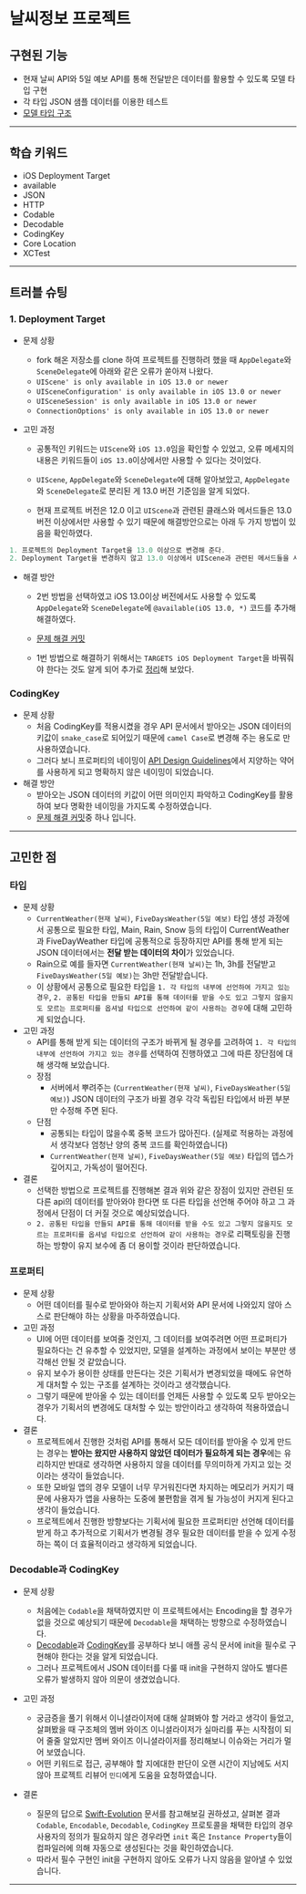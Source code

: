 # 날씨정보 프로젝트
## 구현된 기능
- 현재 날씨 API와 5일 예보 API를 통해 전달받은 데이터를 활용할 수 있도록 모델 타입 구현
- 각 타입 JSON 샘플 데이터를 이용한 테스트
- [모델 타입 구조](https://github.com/zziro95/ios-weather-forecast/blob/1-zziro/images/ModelUML.png)
   
---
## 학습 키워드
- iOS Deployment Target
- available
- JSON
- HTTP
- Codable
- Decodable
- CodingKey
- Core Location
- XCTest
   
---
## 트러블 슈팅
### 1. Deployment Target
- 문제 상황   
    - fork 해온 저장소를 clone 하여 프로젝트를 진행하려 했을 때 `AppDelegate`와 `SceneDelegate`에 아래와 같은 오류가 쏟아져 나왔다.   
    - `UIScene' is only available in iOS 13.0 or newer`
    - `UISceneConfiguration' is only available in iOS 13.0 or newer`
    - `UISceneSession' is only available in iOS 13.0 or newer`
    - `ConnectionOptions' is only available in iOS 13.0 or newer`
    
- 고민 과정   
    - 공통적인 키워드는 `UIScene`와 `iOS 13.0`임을 확인할 수 있었고,  오류 메세지의 내용은 키워드들이 `iOS 13.0`이상에서만 사용할 수 있다는 것이었다.   
    - `UIScene`, `AppDelegate`와 `SceneDelegate`에 대해 알아보았고, `AppDelegate`와 `SceneDelegate`로 분리된 게 13.0 버전 기준임을 알게 되었다.   
   
    - 현재 프로젝트 버전은 12.0 이고 `UIScene`과 관련된 클래스와 메서드들은 13.0 버전 이상에서만 사용할 수 있기 때문에 해결방안으로는 아래 두 가지 방법이 있음을 확인하였다.   
   
```swift
1. 프로젝트의 Deployment Target을 13.0 이상으로 변경해 준다.
2. Deployment Target을 변경하지 않고 13.0 이상에서 UIScene과 관련된 메서드들을 사용할 수 있도록 `@available(iOS 13.0, *)` 어노테이션을 붙여준다.
```
   
- 해결 방안   
    - 2번 방법을 선택하였고 iOS 13.0이상 버전에서도 사용할 수 있도록 `AppDelegate`와 `SceneDelegate`에 `@available(iOS 13.0, *)` 코드를 추가해 해결하였다.   
    - [문제 해결 커밋](https://github.com/zziro95/ios-weather-forecast/commit/98c9aac2c2a74ae7c3c82913abd878418ac720ff)   
   
    - 1번 방법으로 해결하기 위해서는 `TARGETS iOS Deployment Target`을 바꿔줘야 한다는 것도 알게 되어 추가로 [정리](https://github.com/zziro95/zzipository/blob/main/iOS/iOS%20Deployment%20Target.md)해 보았다.   
   
### CodingKey
- 문제 상황
    - 처음 CodingKey를 적용시켰을 경우 API 문서에서 받아오는 JSON 데이터의 키값이 `snake_case`로 되어있기 때문에 `camel Case`로 변경해 주는 용도로 만 사용하였습니다.
    - 그러다 보니 프로퍼티의 네이밍이 [API Design Guidelines](https://swift.org/documentation/api-design-guidelines/)에서 지양하는 약어를 사용하게 되고 명확하지 않은 네이밍이 되었습니다.
- 해결 방안
    - 받아오는 JSON 데이터의 키값이 어떤 의미인지 파악하고 CodingKey를 활용하여 보다 명확한 네이밍을 가지도록 수정하였습니다.
    - [문제 해결 커밋](https://github.com/lina0322/ios-weather-forecast/commit/3f25e66e77f17fcadef7fab6d03ad8a0d2e65bbf)중 하나 입니다.
 
 ---
## 고민한 점
### 타입
- 문제 상황
    - `CurrentWeather(현재 날씨)`, `FiveDaysWeather(5일 예보)` 타입 생성 과정에서 공통으로 필요한 타입, Main, Rain, Snow 등의 타입이 CurrentWeather과 FiveDayWeather 타입에 공통적으로 등장하지만 API를 통해 받게 되는 JSON 데이터에서는 **전달 받는 데이터의 차이**가 있었습니다.   
    - Rain으로 예를 들자면 `CurrentWeather(현재 날씨)`는 1h, 3h를 전달받고  `FiveDaysWeather(5일 예보)`는 3h만 전달받습니다.   
    - 이 상황에서 공통으로 필요한 타입을 `1. 각 타입의 내부에 선언하여 가지고 있는 경우`, `2. 공통된 타입을 만들되 API를 통해 데이터를 받을 수도 있고 그렇지 않을지도 모르는 프로퍼티를 옵셔널 타입으로 선언하여 같이 사용하는 경우`에 대해 고민하게 되었습니다.   
- 고민 과정
    - API를 통해 받게 되는 데이터의 구조가 바뀌게 될 경우를 고려하여 `1. 각 타입의 내부에 선언하여 가지고 있는 경우`를 선택하여 진행하였고 그에 따른 장단점에 대해 생각해 보았습니다.
    - 장점
        - 서버에서 뿌려주는 (`CurrentWeather(현재 날씨)`, `FiveDaysWeather(5일 예보)`) JSON 데이터의 구조가 바뀔 경우 각각 독립된 타입에서 바뀐 부분만 수정해 주면 된다. 
    - 단점
        - 공통되는 타입이 많을수록 중복 코드가 많아진다. (실제로 적용하는 과정에서 생각보다 엄청난 양의 중복 코드를 확인하였습니다)
        - `CurrentWeather(현재 날씨)`,  `FiveDaysWeather(5일 예보)` 타입의 뎁스가 깊어지고, 가독성이 떨어진다.
- 결론
    - 선택한 방법으로 프로젝트를 진행해본 결과 위와 같은 장점이 있지만 관련된 또 다른 api의 데이터를 받아와야 한다면 또 다른 타입을 선언해 주어야 하고 그 과정에서 단점이 더 커질 것으로 예상되었습니다. 
    - `2. 공통된 타입을 만들되 API를 통해 데이터를 받을 수도 있고 그렇지 않을지도 모르는 프로퍼티를 옵셔널 타입으로 선언하여 같이 사용하는 경우`로 리팩토링을 진행하는 방향이 유지 보수에 좀 더 용이할 것이라 판단하였습니다.   

### 프로퍼티
- 문제 상황
    - 어떤 데이터를 필수로 받아와야 하는지 기획서와 API 문서에 나와있지 않아 스스로 판단해야 하는 상황을 마주하였습니다.
- 고민 과정
    - UI에 어떤 데이터를 보여줄 것인지, 그 데이터를 보여주려면 어떤 프로퍼티가 필요하다는 건 유추할 수 있었지만, 모델을 설계하는 과정에서 보이는 부분만 생각해선 안될 것 같았습니다.
    - 유지 보수가 용이한 상태를 만든다는 것은 기획서가 변경되었을 때에도 유연하게 대처할 수 있는 구조를 설계하는 것이라고 생각했습니다.
    - 그렇기 때문에 받아올 수 있는 데이터를 언제든 사용할 수 있도록 모두 받아오는 경우가 기획서의 변경에도 대처할 수 있는 방안이라고 생각하여 적용하였습니다.
- 결론
    - 프로젝트에서 진행한 것처럼 API를 통해서 모든 데이터를 받아올 수 있게 만드는 경우는 **받아는 왔지만 사용하지 않았던 데이터가 필요하게 되는 경우**에는 유리하지만 반대로 생각하면 사용하지 않을 데이터를 무의미하게 가지고 있는 것이라는 생각이 들었습니다.
    - 또한 모바일 앱의 경우 모델이 너무 무거워진다면 차지하는 메모리가 커지기 때문에 사용자가 앱을 사용하는 도중에 불편함을 겪게 될 가능성이 커지게 된다고 생각이 들었습니다. 
    - 프로젝트에서 진행한 방향보다는 기획서에 필요한 프로퍼티만 선언해 데이터를 받게 하고 추가적으로 기획서가 변경될 경우 필요한 데이터를 받을 수 있게 수정하는 쪽이 더 효율적이라고 생각하게 되었습니다.   

### Decodable과 CodingKey
- 문제 상황
    - 처음에는 `Codable`을 채택하였지만 이 프로젝트에서는 Encoding을 할 경우가 없을 것으로 예상되기 때문에 `Decodable`을 채택하는 방향으로 수정하였습니다.   
    - [Decodable](https://developer.apple.com/documentation/swift/decodable)과 [CodingKey](https://developer.apple.com/documentation/swift/codingkey)를 공부하다 보니 애플 공식 문서에 init을 필수로 구현해야 한다는 것을 알게 되었습니다.   
    - 그러나 프로젝트에서 JSON 데이터를 다룰 때 init을 구현하지 않아도 별다른 오류가 발생하지 않아 의문이 생겼었습니다.   
   
- 고민 과정
    - 궁금증을 풀기 위해서 이니셜라이저에 대해 살펴봐야 할 거라고 생각이 들었고, 살펴봤을 때 구조체의 멤버 와이즈 이니셜라이저가 실마리를 푸는 시작점이 되어 줄줄 알았지만 멤버 와이즈 이니셜라이저를 정리해보니 이슈와는 거리가 멀어 보였습니다.   
    - 어떤 키워드로 접근, 공부해야 할 지에대한 판단이 오랜 시간이 지남에도 서지 않아 프로젝트 리뷰어 `민디`에게 도움을 요청하였습니다.   
   
- 결론
    - 질문의 답으로 [Swift-Evolution](https://github.com/apple/swift-evolution/blob/main/proposals/0166-swift-archival-serialization.md) 문서를 참고해보길 권하셨고, 살펴본 결과 `Codable`, `Encodable`, `Decodable`, `CodingKey` 프로토콜을 채택한 타입의 경우 사용자의 정의가 필요하지 않은 경우라면 `init` 혹은 `Instance Property`들이 컴파일러에 의해 자동으로 생성된다는 것을 확인하였습니다.   
    - 따라서 필수 구현인 init을 구현하지 않아도 오류가 나지 않음을 알아낼 수 있었습니다.    
   
---
